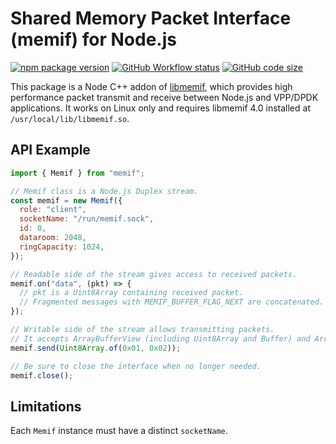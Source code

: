 # Shared Memory Packet Interface (memif) for Node.js

[![npm package version](https://img.shields.io/npm/v/memif)](https://www.npmjs.com/package/memif) [![GitHub Workflow status](https://img.shields.io/github/actions/workflow/status/yoursunny/node-memif/build.yml?style=flat)](https://github.com/yoursunny/node-memif/actions) [![GitHub code size](https://img.shields.io/github/languages/code-size/yoursunny/node-memif?style=flat)](https://github.com/yoursunny/node-memif)

This package is a Node C++ addon of [libmemif](https://s3-docs.fd.io/vpp/23.06/interfacing/libmemif/), which provides high performance packet transmit and receive between Node.js and VPP/DPDK applications.
It works on Linux only and requires libmemif 4.0 installed at `/usr/local/lib/libmemif.so`.

## API Example

```js
import { Memif } from "memif";

// Memif class is a Node.js Duplex stream.
const memif = new Memif({
  role: "client",
  socketName: "/run/memif.sock",
  id: 0,
  dataroom: 2048,
  ringCapacity: 1024,
});

// Readable side of the stream gives access to received packets.
memif.on("data", (pkt) => {
  // pkt is a Uint8Array containing received packet.
  // Fragmented messages with MEMIF_BUFFER_FLAG_NEXT are concatenated.
});

// Writable side of the stream allows transmitting packets.
// It accepts ArrayBufferView (including Uint8Array and Buffer) and ArrayBuffer.
memif.send(Uint8Array.of(0x01, 0x02));

// Be sure to close the interface when no longer needed.
memif.close();
```

## Limitations

Each `Memif` instance must have a distinct `socketName`.
